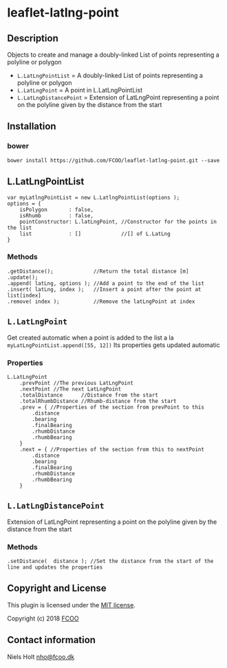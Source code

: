 # leaflet-latlng-point

## Description
Objects to create and manage a doubly-linked List of points representing a polyline or polygon

- `L.LatLngPointList`     = A doubly-linked List of points representing a polyline or polygon
- `L.LatLngPoint`         = A point in L.LatLngPointList
- `L.LatLngDistancePoint` = Extension of LatLngPoint representing a point on the polyline given by the distance from the start

## Installation
### bower
`bower install https://github.com/FCOO/leaflet-latlng-point.git --save`

## L.LatLngPointList
	var myLatlngPointList = new L.LatlngPointList(options );
	options = {
		isPolygon       : false,
        isRhumb         : false,
        pointConstructor: L.latLngPoint, //Constructor for the points in the list
    	list            : []			 //[] of L.LatLng
	}

### Methods
    .getDistance();             //Return the total distance [m]
	.update();
	.append( latLng, options ); //Add a point to the end of the list
	.insert( latLng, index );   //Insert a point after the point at list[index]
	.remove( index );           //Remove the latLngPoint at index

## `L.LatLngPoint`

Get created automatic when a point is added to the list a la `myLatLngPointList.append([55, 12])`
Its properties gets updated automatic

### Properties
	L.LatLngPoint
		.prevPoint //The previous LatLngPoint
        .nextPoint //The next LatLngPoint
        .totalDistance		//Distance from the start
		.totalRhumbDistance //Rhumb-distance from the start
		.prev = { //Properties of the section from prevPoint to this
        	.distance
            .bearing
            .finalBearing
			.rhumbDistance
			.rhumbBearing 
        }
		.next = { //Properties of the section from this to nextPoint
			.distance
            .bearing
            .finalBearing
            .rhumbDistance
            .rhumbBearing
		}

## `L.LatLngDistancePoint`
Extension of LatLngPoint representing a point on the polyline given by the distance from the start
	
### Methods
    .setDistance(  distance ); //Set the distance from the start of the line and updates the properties


## Copyright and License
This plugin is licensed under the [MIT license](https://github.com/FCOO/leaflet-latlng-point/LICENSE).

Copyright (c) 2018 [FCOO](https://github.com/FCOO)

## Contact information

Niels Holt nho@fcoo.dk

